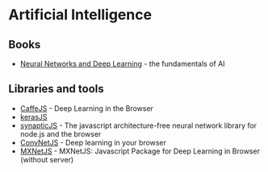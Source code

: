 # Artificial Intelligence

## Books

- [Neural Networks and Deep Learning](http://neuralnetworksanddeeplearning.com/) - the fundamentals of AI

## Libraries and tools

- [CaffeJS](https://chaosmail.github.io/caffejs/) - Deep Learning in the Browser
- [kerasJS](https://github.com/transcranial/keras-js) 
- [synapticJS](http://caza.la/synaptic) - The javascript architecture-free neural network library for node.js and the browser
- [ConvNetJS](http://cs.stanford.edu/people/karpathy/convnetjs/started.html) - Deep learning in your browser
- [MXNetJS](https://github.com/dmlc/mxnet.js) - MXNetJS: Javascript Package for Deep Learning in Browser (without server)
